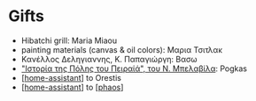 # Gifts

- Hibatchi grill: Maria Miaou
- painting materials (canvas & oil colors): Μαρια Τσιτλακ
- Κανέλλος Δεληγιαννης, Κ. Παπαγιώργη: Βασω
- ["Ιστορία της Πόλης του Πειραίά", του Ν. Μπελαβίλα](https://www.efsyn.gr/ellada/koinonia/290607_diadiktyaki-ekdilosi-me-aformi-biblio-toy-nikoy-mpelabila): Pogkas
- [[home-assistant]] to Orestis
- [[home-assistant]] to [[phaos]]

[//begin]: # "Autogenerated link references for markdown compatibility"
[home-assistant]: home-assistant.md "Home Assistant"
[phaos]: phaos.md "phaos"
[//end]: # "Autogenerated link references"